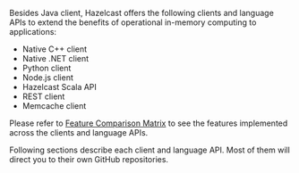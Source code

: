 
Besides Java client, Hazelcast offers the following clients and language APIs to extend the benefits of operational in-memory computing to applications:

* Native C++ client
* Native .NET client
* Python client
* Node.js client
* Hazelcast Scala API
* REST client
* Memcache client

Please refer to <a href="http://hazelcast.org/clients-languages/" target="_blank">Feature Comparison Matrix</a> to see the features implemented across the clients and language APIs.


Following sections describe each client and language API. Most of them will direct you to their own GitHub repositories.